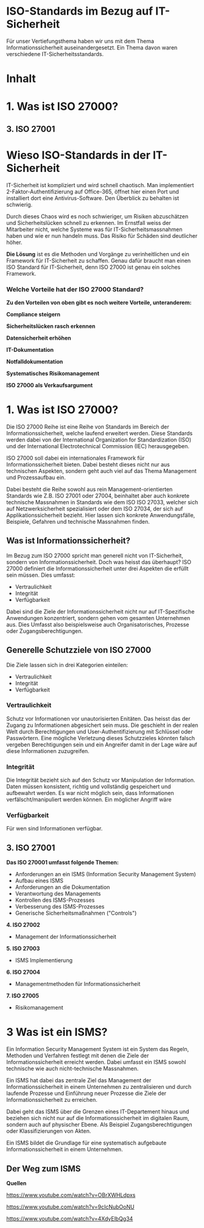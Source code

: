# ISO-Standards im Bezug auf IT-Sicherheit
Für unser Vertiefungsthema haben wir uns mit dem Thema Informationssicherheit auseinandergesetzt. Ein Thema davon waren verschiedene IT-Sicherheitsstandards. 


# **Inhalt**

# **1. Was ist ISO 27000?**


## **3. ISO 27001**

# **Wieso ISO-Standards in der IT-Sicherheit**

IT-Sicherheit ist kompliziert und wird schnell chaotisch. Man implementiert 2-Faktor-Authentifizierung auf Office-365, öffnet hier einen Port und installiert dort eine Antivirus-Software. Den Überblick zu behalten ist schwierig. 

Durch dieses Chaos wird es noch schwieriger, um Risiken abzuschätzen und Sicherheitslücken schnell zu erkennen. Im Ernstfall weiss der Mitarbeiter nicht, welche Systeme was für IT-Sicherheitsmassnahmen haben und wie er nun handeln muss. Das Risiko für Schäden sind deutlicher höher. 

**Die Lösung** ist es die Methoden und Vorgänge zu verinheitlichen und ein Framework für IT-Sicherheit zu schaffen. Genau dafür braucht man einen ISO Standard für IT-Sicherheit, denn ISO 27000 ist genau ein solches Framework.

### **Welche Vorteile hat der ISO 27000 Standard?**
**Zu den Vorteilen von oben gibt es noch weitere Vorteile, unteranderem:**

**Compliance steigern**

**Sicherheitslücken rasch erkennen**

**Datensicherheit erhöhen**

**IT-Dokumentation**

**Notfalldokumentation**

**Systematisches Risikomanagement**

**ISO 27000 als Verkaufsargument**




# **1. Was ist ISO 27000?**

Die ISO 27000 Reihe ist eine Reihe von Standards im Bereich der Informationssicherheit, welche laufend erweitert werden. Diese Standards werden dabei von der International Organization for Standardization (ISO) und der International Electrotechnical Commission (IEC) herausgegeben. 

ISO 27000 soll dabei ein internationales Framework für Informationssicherheit bieten. Dabei besteht dieses nicht nur aus technischen Aspekten, sondern geht auch viel auf das Thema Management und Prozessaufbau ein. 

Dabei besteht die Reihe sowohl aus rein Management-orientierten Standards wie Z.B. ISO 27001 oder 27004, beinhaltet aber auch konkrete technische Massnahmen in Standards wie dem ISO ISO 27033, welcher sich auf Netzwerksicherheit spezialisiert oder dem ISO 27034, der sich auf Applikationssicherheit bezieht. Hier lassen sich konkrete Anwendungsfälle, Beispiele, Gefahren und technische Massnahmen finden. 

## **Was ist Informationssicherheit?**

Im Bezug zum ISO 27000 spricht man generell nicht von IT-Sicherheit, sondern von Informationssicherheit. Doch was heisst das überhaupt? ISO 27000 definiert die Informationssicherheit unter drei Aspekten die erfüllt sein müssen. Dies umfasst: 
- Vertraulichkeit 
- Integrität 
- Verfügbarkeit

Dabei sind die Ziele der Informationssicherheit nicht nur auf IT-Spezifische Anwendungen konzentriert, sondern gehen vom gesamten Unternehmen aus. Dies Umfasst also beispielsweise auch Organisatorisches, Prozesse oder Zugangsberechtigungen. 


## **Generelle Schutzziele von ISO 27000**
Die Ziele lassen sich in drei Kategorien einteilen:
- Vertraulichkeit 
- Integrität 
- Verfügbarkeit

### Vertraulichkeit 
Schutz vor Informationen vor unautorisierten Enitäten. Das heisst das der Zugang zu Informationen abgesichert sein muss. Die geschieht in der realen Welt durch Berechtigungen und User-Authentifizierung mit Schlüssel oder Passwörtern. Eine mögliche Verletzung dieses Schutzzieles könnten falsch vergeben Berechtigungen sein und ein Angreifer damit in der Lage wäre auf diese Informationen zuzugreifen. 

### Integrität 
Die Integrität bezieht sich auf den Schutz vor Manipulation der Information. Daten müssen konsistent, richtig und vollständig gespeichert und aufbewahrt werden. Es war nicht möglich sein, dass Informationen verfälscht/manipuliert werden können. Ein möglicher Angriff wäre 

### Verfügbarkeit
Für wen sind Informationen verfügbar. 



## **3. ISO 27001**

**Das ISO 270001 umfasst folgende Themen:**
- Anforderungen an ein ISMS (Information Security Management System)
- Aufbau eines ISMS
- Anforderungen an die Dokumentation
- Verantwortung des Managements
- Kontrollen des ISMS-Prozesses
- Verbesserung des ISMS-Prozesses
- Generische Sicherheitsmaßnahmen ("Controls")


**4. ISO 27002**
- Management der Informationssicherheit

**5. ISO 27003**
- ISMS Implementierung

**6. ISO 27004**
- Managementmethoden für Informationssicherheit

**7. ISO 27005**
- Risikomanagement

# **3 Was ist ein ISMS?**
Ein Information Security Management System ist ein System das Regeln, Methoden und Verfahren festlegt mit denen die Ziele der Informationssicherheit erreicht werden. Dabei umfasst ein ISMS sowohl technische wie auch nicht-technische Massnahmen. 

Ein ISMS hat dabei das zentrale Ziel das Management der Informationssicherheit in einem Unternehmen zu zentralisieren und durch laufende Prozesse und Einführung neuer Prozesse die Ziele der Informationssicherheit zu erreichen. 

Dabei geht das ISMS über die Grenzen eines IT-Departement hinaus und beziehen sich nicht nur auf die Informationssicherheit im digitalen Raum, sondern auch auf physischer Ebene. Als Beispiel Zugangsberechtigungen oder Klassifizierungen von Akten. 

Ein ISMS bildet die Grundlage für eine systematisch aufgebaute Informationssicherheit in einem Unternehmen. 

## **Der Weg zum ISMS**




**Quellen**

https://www.youtube.com/watch?v=OBrXWHLdpxs

https://www.youtube.com/watch?v=9cIcNubOoNU

https://www.youtube.com/watch?v=4XdyElbQg34